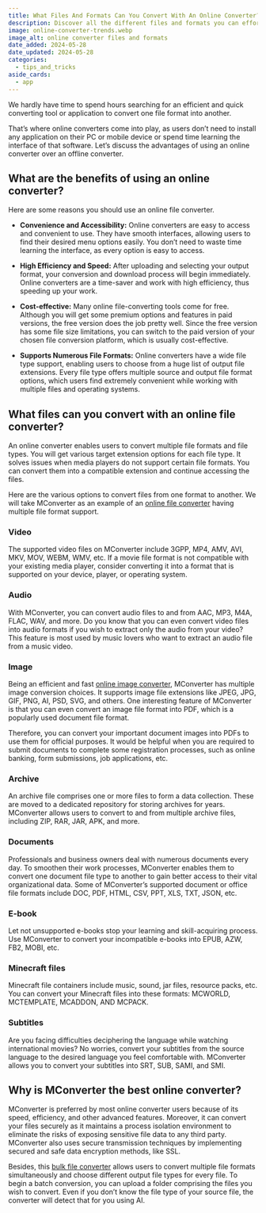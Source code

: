 ```yaml
---
title: What Files And Formats Can You Convert With An Online Converter?
description: Discover all the different files and formats you can effortlessly convert with an online file converter. Explore the countless possibilities today. 
image: online-converter-trends.webp
image_alt: online converter files and formats
date_added: 2024-05-28
date_updated: 2024-05-28
categories:
  - tips_and_tricks
aside_cards:
  - app
---
```


We hardly have time to spend hours searching for an efficient and quick converting tool or application to convert one file format into another.

That’s where online converters come into play, as users don’t need to install any application on their PC or mobile device or spend time learning the interface of that software. Let’s discuss the advantages of using an online converter over an offline converter.

## What are the benefits of using an online converter?
Here are some reasons you should use an online file converter.

- **Convenience and Accessibility:** Online converters are easy to access and convenient to use. They have smooth interfaces, allowing users to find their desired menu options easily. You don’t need to waste time learning the interface, as every option is easy to access.

- **High Efficiency and Speed:** After uploading and selecting your output format, your conversion and download process will begin immediately. Online converters are a time-saver and work with high efficiency, thus speeding up your work.

- **Cost-effective:** Many online file-converting tools come for free. Although you will get some premium options and features in paid versions, the free version does the job pretty well. Since the free version has some file size limitations, you can switch to the paid version of your chosen file conversion platform, which is usually cost-effective.

- **Supports Numerous File Formats:** Online converters have a wide file type support, enabling users to choose from a huge list of output file extensions. Every file type offers multiple source and output file format options, which users find extremely convenient while working with multiple files and operating systems.

## What files can you convert with an online file converter?
An online converter enables users to convert multiple file formats and file types. You will get various target extension options for each file type. It solves issues when media players do not support certain file formats. You can convert them into a compatible extension and continue accessing the files.

Here are the various options to convert files from one format to another. We will take MConverter as an example of an [online file converter](https://mconverter.eu/blog/5_reasons_to_choose_mconverter_premium/) having multiple file format support.

### Video
The supported video files on MConverter include 3GPP, MP4, AMV, AVI, MKV, MOV, WEBM, WMV, etc. If a movie file format is not compatible with your existing media player, consider converting it into a format that is supported on your device, player, or operating system.

### Audio
With MConverter, you can convert audio files to and from AAC, MP3, M4A, FLAC, WAV, and more. Do you know that you can even convert video files into audio formats if you wish to extract only the audio from your video? This feature is most used by music lovers who want to extract an audio file from a music video.

### Image
Being an efficient and fast [online image converter](https://mconverter.eu/converter/image/), MConverter has multiple image conversion choices. It supports image file extensions like JPEG, JPG, GIF, PNG, AI, PSD, SVG, and others. One interesting feature of MConverter is that you can even convert an image file format into PDF, which is a popularly used document file format.

Therefore, you can convert your important document images into PDFs to use them for official purposes. It would be helpful when you are required to submit documents to complete some registration processes, such as online banking, form submissions, job applications, etc.

### Archive
An archive file comprises one or more files to form a data collection. These are moved to a dedicated repository for storing archives for years. MConverter allows users to convert to and from multiple archive files, including ZIP, RAR, JAR, APK, and more.

### Documents
Professionals and business owners deal with numerous documents every day. To smoothen their work processes, MConverter enables them to convert one document file type to another to gain better access to their vital organizational data. Some of MConverter’s supported document or office file formats include DOC, PDF, HTML, CSV, PPT, XLS, TXT, JSON, etc.

### E-book
Let not unsupported e-books stop your learning and skill-acquiring process. Use MConverter to convert your incompatible e-books into EPUB, AZW, FB2, MOBI, etc.

### Minecraft files
Minecraft file containers include music, sound, jar files, resource packs, etc. You can convert your Minecraft files into these formats: MCWORLD, MCTEMPLATE, MCADDON, AND MCPACK.

### Subtitles
Are you facing difficulties deciphering the language while watching international movies? No worries, convert your subtitles from the source language to the desired language you feel comfortable with. MConverter allows you to convert your subtitles into SRT, SUB, SAMI, and SMI.

## Why is MConverter the best online converter?
MConverter is preferred by most online converter users because of its speed, efficiency, and other advanced features. Moreover, it can convert your files securely as it maintains a process isolation environment to eliminate the risks of exposing sensitive file data to any third party. MConverter also uses secure transmission techniques by implementing secured and safe data encryption methods, like SSL.

Besides, this [bulk file converter](https://mconverter.eu/) allows users to convert multiple file formats simultaneously and choose different output file types for every file. To begin a batch conversion, you can upload a folder comprising the files you wish to convert. Even if you don’t know the file type of your source file, the converter will detect that for you using AI.